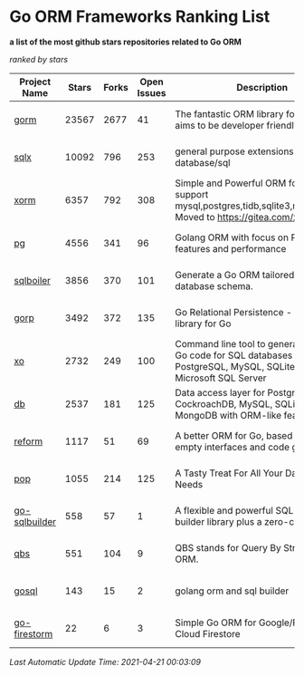 Go ORM Frameworks Ranking List
==========

**a list of the most github stars repositories related to Go ORM**

*ranked by stars*

| Project Name | Stars | Forks | Open Issues | Description | Last Commit |
| ------------ | ----- | ----- | ----------- | ----------- | ----------- |
| [gorm](https://github.com/go-gorm/gorm) | 23567 | 2677 | 41 | The fantastic ORM library for Golang, aims to be developer friendly | 2021-04-19 13:32:32 |
| [sqlx](https://github.com/jmoiron/sqlx) | 10092 | 796 | 253 | general purpose extensions to golang's database/sql | 2021-04-09 01:03:40 |
| [xorm](https://github.com/go-xorm/xorm) | 6357 | 792 | 308 | Simple and Powerful ORM for Go, support mysql,postgres,tidb,sqlite3,mssql,oracle, Moved to https://gitea.com/xorm/xorm | 2019-10-15 07:03:49 |
| [pg](https://github.com/go-pg/pg) | 4556 | 341 | 96 | Golang ORM with focus on PostgreSQL features and performance | 2021-04-18 11:35:37 |
| [sqlboiler](https://github.com/volatiletech/sqlboiler) | 3856 | 370 | 101 | Generate a Go ORM tailored to your database schema. | 2021-03-14 22:17:39 |
| [gorp](https://github.com/go-gorp/gorp) | 3492 | 372 | 135 | Go Relational Persistence - an ORM-ish library for Go | 2021-03-04 16:05:55 |
| [xo](https://github.com/xo/xo) | 2732 | 249 | 100 | Command line tool to generate idiomatic Go code for SQL databases supporting PostgreSQL, MySQL, SQLite, Oracle, and Microsoft SQL Server | 2021-04-16 02:50:17 |
| [db](https://github.com/upper/db) | 2537 | 181 | 125 | Data access layer for PostgreSQL, CockroachDB, MySQL, SQLite and MongoDB with ORM-like features. | 2021-03-21 16:40:12 |
| [reform](https://github.com/go-reform/reform) | 1117 | 51 | 69 | A better ORM for Go, based on non-empty interfaces and code generation. | 2021-04-06 08:18:56 |
| [pop](https://github.com/gobuffalo/pop) | 1055 | 214 | 125 | A Tasty Treat For All Your Database Needs | 2021-01-28 13:12:00 |
| [go-sqlbuilder](https://github.com/huandu/go-sqlbuilder) | 558 | 57 | 1 | A flexible and powerful SQL string builder library plus a zero-config ORM. | 2021-03-27 18:00:54 |
| [qbs](https://github.com/coocood/qbs) | 551 | 104 | 9 | QBS stands for Query By Struct. A Go ORM. | 2017-04-18 01:16:07 |
| [gosql](https://github.com/rushteam/gosql) | 143 | 15 | 2 | golang orm and sql builder | 2020-11-22 00:57:55 |
| [go-firestorm](https://github.com/jschoedt/go-firestorm) | 22 | 6 | 3 | Simple Go ORM for Google/Firebase Cloud Firestore | 2020-07-07 16:31:05 |

*Last Automatic Update Time: 2021-04-21 00:03:09*